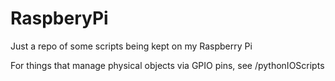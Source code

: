 # RaspberyPi
Just a repo of some scripts being kept on my Raspberry Pi

For things that manage physical objects via GPIO pins, see /pythonIOScripts

